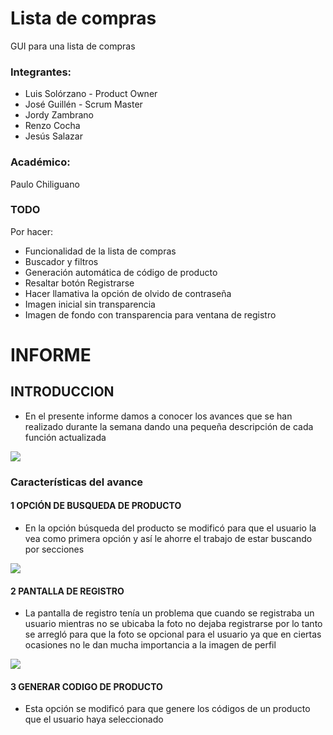 # Lista de compras
GUI para una lista de compras

### Integrantes:
- Luis Solórzano - Product Owner
- José Guillén - Scrum Master
- Jordy Zambrano
- Renzo Cocha
- Jesús Salazar

### Académico:
Paulo Chiliguano

### TODO
Por hacer:
- Funcionalidad de la lista de compras
- Buscador y filtros
- Generación automática de código de producto
- Resaltar botón Registrarse
- Hacer llamativa la opción de olvido de contraseña
- Imagen inicial sin transparencia
- Imagen de fondo con transparencia para ventana de registro


# INFORME
## INTRODUCCION
* En el presente informe damos a conocer los avances que se han realizado durante la semana dando una pequeña descripción de cada
  función actualizada
  
  
![](https://scontent.fuio1-1.fna.fbcdn.net/v/t34.0-12/16111702_697093690461794_721112416_n.gif?oh=f59631d5944fa5720589c027684a6d73&oe=588000C7)

### Características del avance
#### 1 OPCIÓN DE BUSQUEDA DE PRODUCTO
* En la opción búsqueda del producto se modificó para que el usuario la vea como primera opción y así le ahorre el trabajo de estar
  buscando por secciones
  
  
![](https://scontent.fuio1-1.fna.fbcdn.net/v/t34.0-12/16128793_697090927128737_1591999687_n.jpg?oh=b23107a76c9dcaeabbc2c0eabef0c1af&oe=587FCDF8)


#### 2 PANTALLA DE REGISTRO
* La pantalla de registro tenía un problema que cuando se registraba un usuario mientras no se ubicaba la foto no dejaba registrarse por
  lo tanto se  arregló para que la foto se opcional para el usuario ya que en ciertas ocasiones no le dan mucha importancia  a la imagen
  de perfil
  
  
![](https://scontent.fuio1-1.fna.fbcdn.net/v/t34.0-12/16118640_697099563794540_126458085_n.png?oh=4c8a854cf43b438cb2034ff79ee379cd&oe=587EC4B5)


#### 3 GENERAR CODIGO DE PRODUCTO
* Esta opción se modificó para que genere los códigos de un producto que el usuario haya seleccionado 
  
  
  
